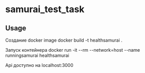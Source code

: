 # samurai_test_task

## Usage

Создание docker image
docker build -t healthsamurai .

Запуск контейнера
docker run -it --rm --network=host --name runningsamurai healthsamurai

Api доступно на localhost:3000


